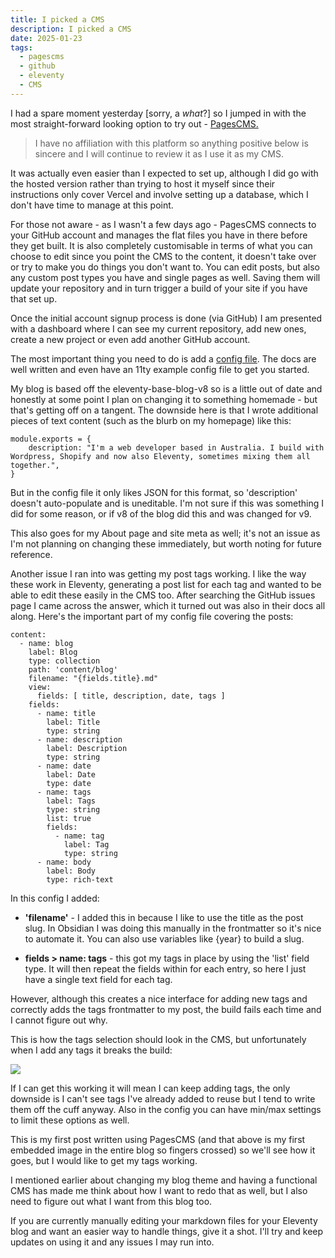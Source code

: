 ```yaml
---
title: I picked a CMS
description: I picked a CMS
date: 2025-01-23
tags:
  - pagescms
  - github
  - eleventy
  - CMS
---
```

I had a spare moment yesterday \[sorry, a _what_?\] so I jumped in with the most straight-forward looking option to try out - [PagesCMS.](https://pagescms.org)

> I have no affiliation with this platform so anything positive below is sincere and I will continue to review it as I use it as my CMS.

It was actually even easier than I expected to set up, although I did go with the hosted version rather than trying to host it myself since their instructions only cover Vercel and involve setting up a database, which I don't have time to manage at this point.

For those not aware - as I wasn't a few days ago - PagesCMS connects to your GitHub account and manages the flat files you have in there before they get built. It is also completely customisable in terms of what you can choose to edit since you point the CMS to the content, it doesn't take over or try to make you do things you don't want to. You can edit posts, but also any custom post types you have and single pages as well. Saving them will update your repository and in turn trigger a build of your site if you have that set up.

Once the initial account signup process is done (via GitHub) I am presented with a dashboard where I can see my current repository, add new ones, create a new project or even add another GitHub account.

The most important thing you need to do is add a [config file](https://pagescms.org/docs/configuration/). The docs are well written and even have an 11ty example config file to get you started.

My blog is based off the eleventy-base-blog-v8 so is a little out of date and honestly at some point I plan on changing it to something homemade - but that's getting off on a tangent. The downside here is that I wrote additional pieces of text content (such as the blurb on my homepage) like this:

```
module.exports = {
    description: "I'm a web developer based in Australia. I build with Wordpress, Shopify and now also Eleventy, sometimes mixing them all together.",
}
```

But in the config file it only likes JSON for this format, so 'description' doesn't auto-populate and is uneditable. I'm not sure if this was something I did for some reason, or if v8 of the blog did this and was changed for v9.

This also goes for my About page and site meta as well; it's not an issue as I'm not planning on changing these immediately, but worth noting for future reference.

Another issue I ran into was getting my post tags working. I like the way these work in Eleventy, generating a post list for each tag and wanted to be able to edit these easily in the CMS too. After searching the GitHub issues page I came across the answer, which it turned out was also in their docs all along. Here's the important part of my config file covering the posts:

```
content:
  - name: blog
    label: Blog
    type: collection
    path: 'content/blog'
    filename: "{fields.title}.md"
    view:
      fields: [ title, description, date, tags ]
    fields:
      - name: title
        label: Title
        type: string
      - name: description
        label: Description
        type: string
      - name: date
        label: Date
        type: date        
      - name: tags
        label: Tags
        type: string
        list: true
        fields:
          - name: tag
            label: Tag
            type: string   
      - name: body
        label: Body
        type: rich-text         
```

In this config I added:

*   **'filename'** - I added this in because I like to use the title as the post slug. In Obsidian I was doing this manually in the frontmatter so it's nice to automate it. You can also use variables like {year} to build a slug.
    
*   **fields > name: tags** - this got my tags in place by using the 'list' field type. It will then repeat the fields within for each entry, so here I just have a single text field for each tag.
    

However, although this creates a nice interface for adding new tags and correctly adds the tags frontmatter to my post, the build fails each time and I cannot figure out why.

This is how the tags selection should look in the CMS, but unfortunately when I add any tags it breaks the build:

![](/media/pagescms-tags.png)

If I can get this working it will mean I can keep adding tags, the only downside is I can't see tags I've already added to reuse but I tend to write them off the cuff anyway. Also in the config you can have min/max settings to limit these options as well.

This is my first post written using PagesCMS (and that above is my first embedded image in the entire blog so fingers crossed) so we'll see how it goes, but I would like to get my tags working.

I mentioned earlier about changing my blog theme and having a functional CMS has made me think about how I want to redo that as well, but I also need to figure out what I want from this blog too.

If you are currently manually editing your markdown files for your Eleventy blog and want an easier way to handle things, give it a shot. I'll try and keep updates on using it and any issues I may run into.